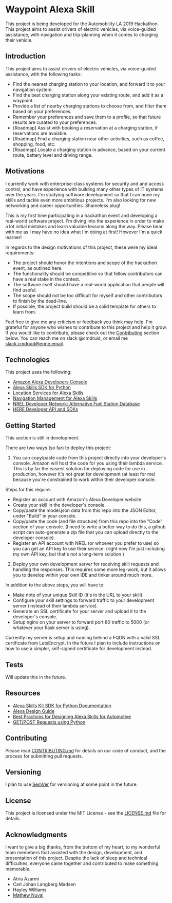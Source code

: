 # Waypoint Alexa Skill
This project is being developed for the Automobility LA 2019 Hackathon. This project aims to assist drivers of electric vehicles, via voice-guided assistance, with navigation and trip-planning when it comes to charging their vehicle.

## Introduction
This project aims to assist drivers of electric vehicles, via voice-guided assistance, with the following tasks:

* Find the nearest charging station to your location, and forward it to your navigation system.
* Find the best charging station along your existing route, and add it as a waypoint.
* Provide a list of nearby charging stations to choose from, and filter them based on your preferences.
* Remember your preferences and save them to a profile, so that future results are curated to your preferences.
* [Roadmap] Assist with booking a reservation at a charging station, if reservations are avaiable.
* [Roadmap] Find a charging station near other activities, such as coffee, shopping, food, etc.
* [Roadmap] Locate a charging station in advance, based on your current route, battery level and driving range.

## Motivations
I currently work with enterprise-class systems for security and and access control, and have experience with building many other types of IT systems over the years. I'm studying software development so that I can hone my skills and tackle even more ambitious projects. I'm also looking for new networking and career opportunities. Shameless plug!

This is my first time participating in a hackathon event and developing a real-world software project. I'm diving into the experience in order to make a lot initial mistakes and learn valuable lessons along the way. Please bear with me as I may have no idea what I'm doing at first! However I'm a quick learner!

In regards to the design motivations of this project, these were my ideal requirements:

* The project should honor the intentions and scope of the hackathon event, as outlined here.
* The functionality should be competitive so that fellow contributors can have a real stake in the contest.
* The software itself should have a real-world application that people will find useful.
* The scope should not be too difficult for myself and other contributors to finish by the dead-line.
* If possible, the project build should be a solid template for others to learn from.

Feel free to give me any criticism or feedback you think may help. I'm grateful for anyone who wishes to contribute to this project and help it grow. If you would like to contribute, please check out the [Contributing](#contributing) section below. You can reach me on slack @cmdruid, or email me slack.cmdruid@erine.email.

## Technologies
This project uses the following:
* [Amazon Alexa Developers Console](https://developer.amazon.com/en-US/alexa)
* [Alexa Skills SDK for Python](https://github.com/alexa/alexa-skills-kit-sdk-for-python)
* [Location Services for Alexa Skills](https://developer.amazon.com/docs/custom-skills/location-services-for-alexa-skills.html)
* [Navigation Management for Alexa Skills](https://developer.amazon.com/docs/custom-skills/navigation-management-for-alexa-skills.html)
* [NREL Developer Network: Alternative Fuel Station Database](https://developer.nrel.gov/docs/transportation/alt-fuel-stations-v1/)
* [HERE Developer API and SDKs](https://developer.here.com/documentation)

## Getting Started
This section is still in development. 

There are two ways (so far) to deploy this project:

1. You can copy/paste code from this project directly into your developer's console. Amazon will host the code for you using their lambda service. This is by far the easiest solution for deploying code for use in production, however it's not great for development (at least for me) because you're constrained to work within their developer console.

Steps for this require:
* Register an account with Amazon's Alexa Developer website.
* Create your skill in the developer's console.
* Copy/paste the model.json data from this repo into the JSON Editor, under "Build" in your console.
* Copy/paste the code (and file structure) from this repo into the "Code" section of your console. (I need to write a better way to do this, a github script can auto-generate a zip file that you can upload directly to the developer console).
* Register an API account with NREL (or whoever you prefer to use) so you can get an API key to use their service. (right now I'm just including my own API key, but that's not a long-term solution.)

2. Deploy your own development server for receiving skill requests and handling the responses. This requires some more leg-work, but it allows you to develop within your own IDE and tinker around much more.

In addition to the above steps, you will have to:
* Make note of your unique Skill ID (it's in the URL to your skill).
* Configure your skill settings to forward traffic to your development server (instead of their lambda service).
* Generate an SSL certificate for your server and upload it to the developer's console.
* Setup nginx on your server to forward port 80 traffic to 5000 (or whatever your flask server is using). 

Currently my server is setup and running behind a FQDN with a valid SSL certificate from LetsEncrypt. In the future I plan to include instructions on how to use a simpler, self-signed certificate for development instead.

## Tests
Will update this in the future.

## Resources
* [Alexa Skills Kit SDK for Python Documentation](https://developer.amazon.com/docs/alexa-skills-kit-sdk-for-python/overview.html)
* [Alexa Design Guide](https://developer.amazon.com/docs/alexa-design/get-started.html)
* [Best Practices for Designing Alexa Skills for Automotive](https://developer.amazon.com/docs/custom-skills/best-practices-for-designing-alexa-skills-for-automotive.html)
* [GET/POST Requests using Python](https://www.geeksforgeeks.org/get-post-requests-using-python/)

## Contributing
Please read [CONTRIBUTING.md](CONTRIBUTING.md) for details on our code of conduct, and the process for submitting pull requests.

## Versioning
I plan to use [SemVer](http://semver.org/) for versioning at some point in the future.

## License
This project is licensed under the MIT License - see the [LICENSE.md](LICENSE.md) file for details.

## Acknowledgments
I want to give a big thanks, from the bottom of my heart, to my wonderful team memebers that assisted with the design, development, and presentation of this project. Despite the lack of sleep and technical difficulties, everyone came together and contributed to make something memorable.

* Atria Azarmi
* Carl Johan Langberg Madsen
* Hayley Williams
* [Mathew Nuval](https://github.com/MattJNuval)
